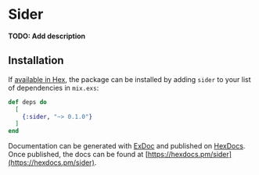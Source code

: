 # Sider

**TODO: Add description**

## Installation

If [available in Hex](https://hex.pm/docs/publish), the package can be installed
by adding `sider` to your list of dependencies in `mix.exs`:

```elixir
def deps do
  [
    {:sider, "~> 0.1.0"}
  ]
end
```

Documentation can be generated with [ExDoc](https://github.com/elixir-lang/ex_doc)
and published on [HexDocs](https://hexdocs.pm). Once published, the docs can
be found at [https://hexdocs.pm/sider](https://hexdocs.pm/sider).


